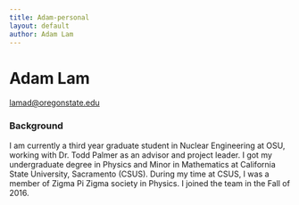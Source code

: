 ```yaml
---
title: Adam-personal
layout: default
author: Adam Lam
---
```

Adam Lam
================================

lamad@oregonstate.edu

### Background
I am currently a third year graduate student in Nuclear Engineering at OSU, working with Dr. Todd Palmer as an advisor and project leader. I got my undergraduate degree in Physics and Minor in Mathematics at California State University, Sacramento (CSUS). During my time at CSUS, I was a member of Zigma Pi Zigma society in Physics. I joined the team in the Fall of 2016.



